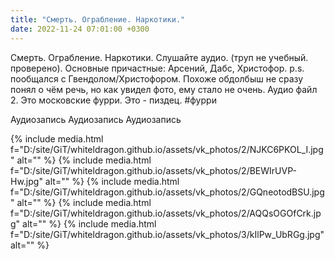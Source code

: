 ```yaml
---
title: "Смерть. Ограбление. Наркотики."
date: 2022-11-24 07:01:00 +0300
---
```


Смерть. Ограбление. Наркотики.
Слушайте аудио. (труп не учебный. проверено).
Основные причастные: Арсений, Дабс, Христофор.
p.s. пообщался с Гвендолом/Христофором. Похоже обдолбыш не сразу понял о чём речь, но как увидел фото, ему стало не очень. Аудио файл 2.
Это московские фурри. Это - пиздец.
#фурри


Аудиозапись
Аудиозапись
Аудиозапись

{% include media.html f="D:/site/GiT/whiteldragon.github.io/assets/vk_photos/2/NJKC6PKOL_I.jpg" alt="" %}
{% include media.html f="D:/site/GiT/whiteldragon.github.io/assets/vk_photos/2/BEWIrUVP-Hw.jpg" alt="" %}
{% include media.html f="D:/site/GiT/whiteldragon.github.io/assets/vk_photos/2/GQneotodBSU.jpg" alt="" %}
{% include media.html f="D:/site/GiT/whiteldragon.github.io/assets/vk_photos/2/AQQsOGOfCrk.jpg" alt="" %}
{% include media.html f="D:/site/GiT/whiteldragon.github.io/assets/vk_photos/3/kIlPw_UbRGg.jpg" alt="" %}
